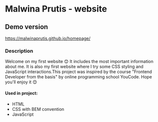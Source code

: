 # Malwina Prutis - website

## Demo version
https://malwinaprutis.github.io/homepage/
### Description
Welcome on my first website 😊 It includes the most important information about me.     It is also my first website where I try some CSS styling and JavaScript interactions.This project was inspired by the course "Frontend Developer from the basis" by online programming school YouCode. Hope you'll enjoy it 😊 

#### Used in project:
- HTML
- CSS with BEM convention
- JavaScript
